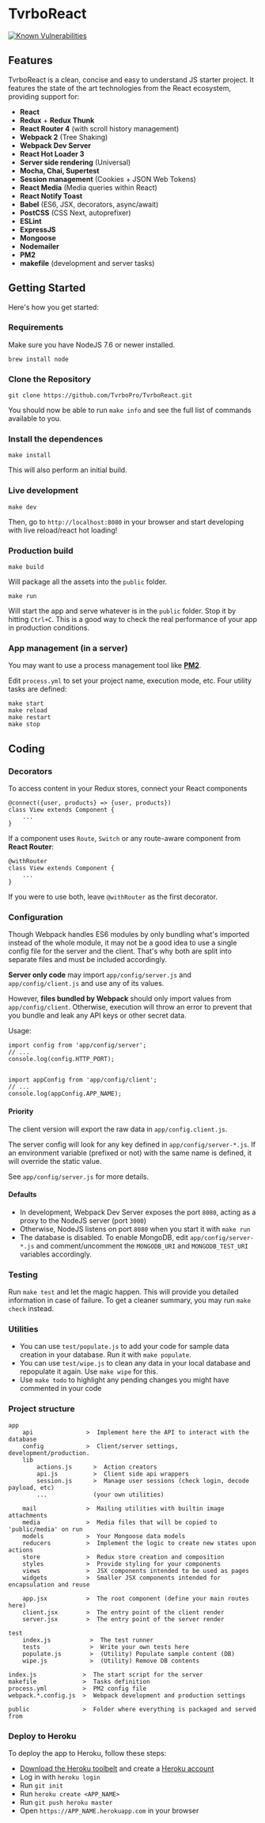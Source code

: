 # TvrboReact

<a href="https://snyk.io/test/github/TvrboPro/TvrboReact"><img src="https://snyk.io/test/github/TvrboPro/TvrboReact/badge.svg" alt="Known Vulnerabilities" data-canonical-src="https://snyk.io/test/github/TvrboPro/TvrboReact" style="max-width:100%;"></a>

## Features
TvrboReact is a clean, concise and easy to understand JS starter project. It features the state of the art technologies from the React ecosystem, providing support for:

* **React**
* **Redux** + **Redux Thunk**
* **React Router 4** (with scroll history management)
* **Webpack 2** (Tree Shaking)
* **Webpack Dev Server**
* **React Hot Loader 3**
* **Server side rendering** (Universal)
* **Mocha, Chai, Supertest**
* **Session management** (Cookies + JSON Web Tokens)
* **React Media** (Media queries within React)
* **React Notify Toast**
* **Babel** (ES6, JSX, decorators, async/await)
* **PostCSS** (CSS Next, autoprefixer)
* **ESLint**
* **ExpressJS**
* **Mongoose**
* **Nodemailer**
* **PM2**
* **makefile** (development and server tasks)

## Getting Started
Here's how you get started:

### Requirements
Make sure you have NodeJS 7.6 or newer installed.

	brew install node

### Clone the Repository

	git clone https://github.com/TvrboPro/TvrboReact.git

You should now be able to run `make info` and see the full list of commands available to you.

### Install the dependences

	make install

This will also perform an initial build.

### Live development

	make dev

Then, go to `http://localhost:8080` in your browser and start developing with live reload/react hot loading!

### Production build

	make build

Will package all the assets into the `public` folder.

	make run

Will start the app and serve whatever is in the `public` folder. Stop it by hitting `Ctrl+C`. This is a good way to check the real performance of your app in production conditions.

### App management (in a server)

You may want to use a process management tool like **[PM2](http://pm2.keymetrics.io/)**.

Edit `process.yml` to set your project name, execution mode, etc. Four utility tasks are defined:

	make start
	make reload
	make restart
	make stop

## Coding

### Decorators

To access content in your Redux stores, connect your React components

	@connect({user, products} => {user, products})
	class View extends Component {
		...
	}

If a component uses `Route`, `Switch` or any route-aware component from **React Router**:

	@withRouter
	class View extends Component {
		...
	}

If you were to use both, leave `@withRouter` as the first decorator.


### Configuration

Though Webpack handles ES6 modules by only bundling what's imported instead of the whole module, it may not be a good idea to use a single config file for the server and the client. That's why both are split into separate files and must be included accordingly.

**Server only code** may import `app/config/server.js` and `app/config/client.js` and use any of its values.

However, **files bundled by Webpack** should only import values from `app/config/client`. Otherwise, execution will throw an error to prevent that you bundle and leak any API keys or other secret data.

Usage:

	import config from 'app/config/server';
	// ...
	console.log(config.HTTP_PORT);


	import appConfig from 'app/config/client';
	// ...
	console.log(appConfig.APP_NAME);


#### Priority

The client version will export the raw data in `app/config.client.js`.

The server config will look for any key defined in `app/config/server-*.js`. If an environment variable (prefixed or not) with the same name is defined, it will override the static value.

See `app/config/server.js` for more details.

#### Defaults

* In development, Webpack Dev Server exposes the port `8080`, acting as a proxy to the NodeJS server (port `3000`)
* Otherwise, NodeJS listens on port `8080` when you start it with `make run`
* The database is disabled. To enable MongoDB, edit `app/config/server-*.js` and comment/uncomment the `MONGODB_URI` and `MONGODB_TEST_URI` variables accordingly.

### Testing

Run `make test` and let the magic happen. This will provide you detailed information in case of failure. To get a cleaner summary, you may run `make check` instead.

### Utilities

* You can use `test/populate.js` to add your code for sample data creation in your database. Run it with `make populate`.
* You can use `test/wipe.js` to clean any data in your local database and repopulate it again. Use `make wipe` for this.
* Use `make todo` to highlight any pending changes you might have commented in your code

<!--
### Localization
#### Template extraction

	make po:extract

Will extract the strings contained within `t("Translatable text inside t(...)")` and will generate/update the necessary template files for translation.

For every supported language defined in `app/client.config.js`, a folder will be created on `app/locales/` with the templates inside `translation.json` and `translation.po` files.

**NOTE**: Only `app/locales/../translation.json` will be used by the server. The `.po` files are intended for non technical translators, and they need to be **compiled** back to the corresponding `json` file.

Running this command will not wipe existing strings. Contents that are no longer used will be moved to the `translation_old.json` file.

#### Compiling from a .po file

	make po:compile

Reads all the `.po` files inside `app/locales/<lang>/` and compiles their content into the corresponding `translate.json` file.-->

### Project structure

	app
		api               >  Implement here the API to interact with the database
		config            >  Client/server settings, development/production.
		lib
			actions.js      >  Action creators
			api.js          >  Client side api wrappers
			session.js      >  Manage user sessions (check login, decode payload, etc)
			...             (your own utilities)

		mail              >  Mailing utilities with builtin image attachments
		media             >  Media files that will be copied to 'public/media' on run
		models            >  Your Mongoose data models
		reducers          >  Implement the logic to create new states upon actions
		store             >  Redux store creation and composition
		styles            >  Provide styling for your components
		views             >  JSX components intended to be used as pages
		widgets           >  Smaller JSX components intended for encapsulation and reuse

		app.jsx           >  The root component (define your main routes here)
		client.jsx        >  The entry point of the client render
		server.jsx        >  The entry point of the server render

	test
		index.js           >  The test runner
		tests              >  Write your own tests here
		populate.js        >  (Utility) Populate sample content (DB)
		wipe.js            >  (Utility) Remove DB contents

	index.js             >  The start script for the server
	makefile             >  Tasks definition
	process.yml          >  PM2 config file
	webpack.*.config.js  >  Webpack development and production settings

	public               >  Folder where everything is packaged and served from

### Deploy to Heroku
To deploy the app to Heroku, follow these steps:

* [Download the Heroku toolbelt](https://toolbelt.heroku.com) and create a [Heroku account](https://www.heroku.com)
* Log in with `heroku login`
* Run `git init`
* Run `heroku create <APP_NAME>`
* Run `git push heroku master`
* Open `https://APP_NAME.herokuapp.com` in your browser
